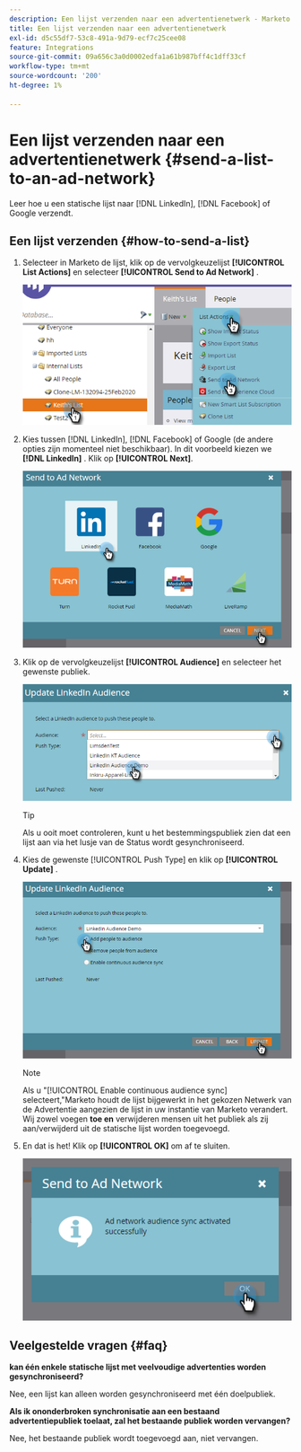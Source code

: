 ```yaml
---
description: Een lijst verzenden naar een advertentienetwerk - Marketo Docs - Productdocumentatie
title: Een lijst verzenden naar een advertentienetwerk
exl-id: d5c55df7-53c8-491a-9d79-ecf7c25cee08
feature: Integrations
source-git-commit: 09a656c3a0d0002edfa1a61b987bff4c1dff33cf
workflow-type: tm+mt
source-wordcount: '200'
ht-degree: 1%

---
```


# Een lijst verzenden naar een advertentienetwerk {#send-a-list-to-an-ad-network}

Leer hoe u een statische lijst naar [!DNL LinkedIn], [!DNL Facebook] of Google verzendt.

## Een lijst verzenden {#how-to-send-a-list}

1. Selecteer in Marketo de lijst, klik op de vervolgkeuzelijst **[!UICONTROL List Actions]** en selecteer **[!UICONTROL Send to Ad Network]** .

   ![](assets/send-a-list-to-an-ad-network-1.png)

1. Kies tussen [!DNL LinkedIn], [!DNL Facebook] of Google (de andere opties zijn momenteel niet beschikbaar). In dit voorbeeld kiezen we **[!DNL LinkedIn]** . Klik op **[!UICONTROL Next]**.

   ![](assets/send-a-list-to-an-ad-network-2.png)

1. Klik op de vervolgkeuzelijst **[!UICONTROL Audience]** en selecteer het gewenste publiek.

   ![](assets/send-a-list-to-an-ad-network-3.png)

   >[!TIP]
   >
   >Als u ooit moet controleren, kunt u het bestemmingspubliek zien dat een lijst aan via het lusje van de Status wordt gesynchroniseerd.

1. Kies de gewenste [!UICONTROL Push Type] en klik op **[!UICONTROL Update]** .

   ![](assets/send-a-list-to-an-ad-network-4.png)

   >[!NOTE]
   >
   >Als u &quot;[!UICONTROL Enable continuous audience sync] selecteert,&quot;Marketo houdt de lijst bijgewerkt in het gekozen Netwerk van de Advertentie aangezien de lijst in uw instantie van Marketo verandert. Wij zowel voegen **toe en** verwijderen mensen uit het publiek als zij aan/verwijderd uit de statische lijst worden toegevoegd.

1. En dat is het! Klik op **[!UICONTROL OK]** om af te sluiten.

   ![](assets/send-a-list-to-an-ad-network-5.png)

## Veelgestelde vragen {#faq}

**kan één enkele statische lijst met veelvoudige advertenties worden gesynchroniseerd?**

Nee, een lijst kan alleen worden gesynchroniseerd met één doelpubliek.

**Als ik ononderbroken synchronisatie aan een bestaand advertentiepubliek toelaat, zal het bestaande publiek worden vervangen?**

Nee, het bestaande publiek wordt toegevoegd aan, niet vervangen.
